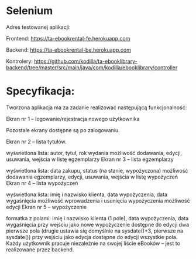 # Selenium
Adres testowanej aplikacji:

Frontend: https://ta-ebookrental-fe.herokuapp.com

Backend: https://ta-ebookrental-be.herokuapp.com

Kontrolery:
https://github.com/kodilla/ta-ebooklibrary-backend/tree/master/src/main/java/com/kodilla/ebooklibrary/controller

# Specyfikacja:

Tworzona aplikacja ma za zadanie realizować następującą funkcjonalność:

Ekran nr 1 – logowanie/rejestracja nowego użytkownika

Pozostałe ekrany dostępne są po zalogowaniu.

Ekran nr 2 – lista tytułów.

wyświetlona lista: autor, tytuł, rok wydania
możliwość dodawania, edycji, usuwania, wejścia w listę egzemplarzy
Ekran nr 3 – lista egzemplarzy

wyświetlona lista: data zakupu, status (na stanie, wypożyczona)
możliwość dodawania egzemplarzy, edycji, usuwania, wejścia w listę wypożyczeń
Ekran nr 4 – lista wypożyczeń

wyświetlona lista: imię i nazwisko klienta, data wypożyczenia, data wygaśnięcia
możliwość wprowadzenia i usunięcia wypożyczenia
możliwość edycji
Ekran nr 5 – wypożyczenie

formatka z polami: imię i nazwisko klienta (1 pole), data wypożyczenia, data wygaśnięcia
przy wejściu jako nowe wypożyczenie dostępne do edycji dwa pierwsze pola (drugie ustawia się domyślnie na sysdate()+3, pierwsze na sysdate())
przy wejściu jako edycja dostępne do edycji wszystkie pola.
Każdy użytkownik pracuje niezależnie na swojej liście eBooków – jest to realizowane przez backend.
